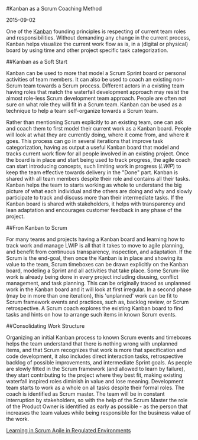 #Kanban as a Scrum Coaching Method

2015-09-02

<!--- tags: management agile -->

One of the [Kanban](https://en.wikipedia.org/wiki/Kanban) founding principles is respecting of current team roles and responsibilities. Without demanding any change in the current process, Kanban helps visualize the current work flow as is, in a (digital or physical) board by using time and other project specific task categorization. 

##Kanban as a Soft Start

Kanban can be used to more that model a Scrum Sprint board or personal activities of team members. It can also be used to coach an existing non-Scrum team towards a Scrum process. Different actors in a existing team having roles that match the waterfall development approach may resist the almost role-less Scrum development team approach. People are often not sure on what role they will fit in a Scrum team. Kanban can be used as a technique to help a team self-organize towards a Scrum team.

Rather than mentioning Scrum explicitly to an existing team, one can ask and coach them to first model their current work as a Kanban board. People will look at what they are currently doing, where it come from, and where it goes. This process can go in several iterations that improve task categorization, having as output a useful Kanban board that model and tracks current work flow for all people involved in an existing project. Once the board is in place and start being used to track progress, the agile coach can start introducing concepts, such limiting work in progress (*LWIP*) to keep the team effective towards delivery in the "Done" part. Kanban is shared with all team members despite their role and contains all their tasks. Kanban helps the team to starts working as whole to understand the big picture of what each individual and the others are doing and why and slowly participate to track and discuss more than their intermediate tasks. If the Kanban board is shared with stakeholders, it helps with transparency and lean adaptation and encourages customer feedback in any phase of the project.

##Fron Kanban to Scrum

For many teams and projects having a Kanban board and learning how to track work and manage LWIP is all that it takes to move to agile planning, and benefit from continuous transparency, inspection, and adaptation. If the Scrum is the end-goal, then once the Kanban is in place and showing its value to the team, Scrum timeboxes can be drawn explicitly on the Kanban board, modeling a Sprint and all activities that take place. Some Scrum-like work is already being done in every project including disusing, conflict management, and task planning. This can be originally traced as unplanned work in the Kanban board and it will look at first irregular. In a second phase (may be in more than one iteration), this 'unplanned' work can be fit to Scrum framework events and practices, such as, backlog review, or Scrum retrospective. A Scrum coach explores the existing Kanban board to find tasks and hints on how to arrange such items in known Scrum events.

##Consolidating Work Structure

Organizing an initial Kanban process to known Scrum events and timeboxes helps the team understand that there is nothing wrong with unplanned items, and that Scrum recognizes that work is more that specification and code development, it also includes direct interaction tasks, retrospective backlog of possible improvements, and intermediate Sprint goals. As people are slowly fitted in the Scrum framework (and allowed to learn by failure), they start contributing to the project where they best fit, making existing waterfall inspired roles diminish in value and lose meaning. Development team starts to work as a whole on all tasks despite their formal roles. The coach is identified as Scrum master. The team will be in constant interruption by stakeholders, so with the help of the Scrum Master the role of the Product Owner is identified as early as possible - as the person that increases the team values while being responsible for the business value of the work. 

<ins class='nfooter'><a id='fprev' href='#blog/2015/2015-09-04-Learning-in-Scrum.md'>Learning in Scrum</a> <a id='fnext' href='#blog/2015/2015-08-31-Agile-in-Regulated-Environments.md'>Agile in Regulated Environments</a></ins>
